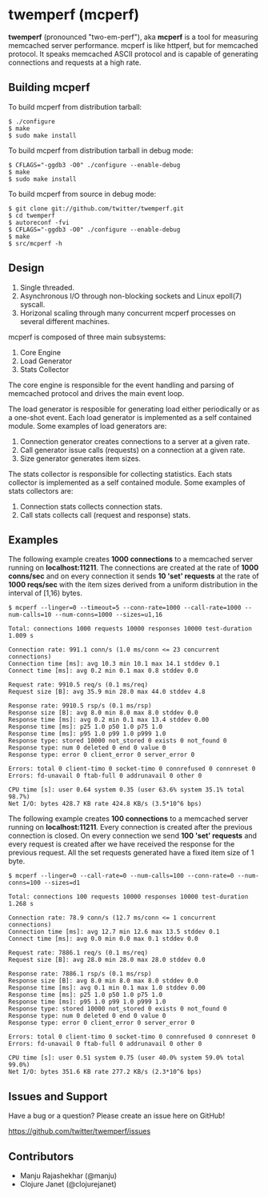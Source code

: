 # twemperf (mcperf)

**twemperf** (pronounced "two-em-perf"), aka **mcperf** is a tool for
measuring memcached server performance. mcperf is like httperf, but for
memcached protocol. It speaks memcached ASCII protocol and is capable of
generating connections and requests at a high rate.

## Building mcperf ##

To build mcperf from distribution tarball:

    $ ./configure
    $ make
    $ sudo make install

To build mcperf from distribution tarball in debug mode:

    $ CFLAGS="-ggdb3 -O0" ./configure --enable-debug
    $ make
    $ sudo make install

To build mcperf from source in debug mode:

    $ git clone git://github.com/twitter/twemperf.git
    $ cd twemperf
    $ autoreconf -fvi
    $ CFLAGS="-ggdb3 -O0" ./configure --enable-debug
    $ make
    $ src/mcperf -h

## Design ##

1. Single threaded.
2. Asynchronous I/O through non-blocking sockets and Linux epoll(7) syscall.
3. Horizonal scaling through many concurrent mcperf processes on several
   different machines.

mcperf is composed of three main subsystems:

1. Core Engine
2. Load Generator
3. Stats Collector

The core engine is responsible for the event handling and parsing of
memcached protocol and drives the main event loop.

The load generator is resposible for generating load either periodically
or as a one-shot event. Each load generator is implemented as a self
contained module. Some examples of load generators are:

1. Connection generator creates connections to a server at a given rate.
2. Call generator issue calls (requests) on a connection at a given rate.
3. Size generator generates item sizes.

The stats collector is responsible for collecting statistics. Each stats
collector is implemented as a self contained module. Some examples of
stats collectors are:

1. Connection stats collects connection stats.
2. Call stats collects call (request and response) stats.

## Examples ##

The following example creates **1000 connections** to a memcached server
running on **localhost:11211**. The connections are created at the rate of
**1000 conns/sec** and on every connection it sends **10 'set' requests** at
the rate of **1000 reqs/sec** with the item sizes derived from a uniform
distribution in the interval of [1,16) bytes.

    $ mcperf --linger=0 --timeout=5 --conn-rate=1000 --call-rate=1000 --num-calls=10 --num-conns=1000 --sizes=u1,16

    Total: connections 1000 requests 10000 responses 10000 test-duration 1.009 s

    Connection rate: 991.1 conn/s (1.0 ms/conn <= 23 concurrent connections)
    Connection time [ms]: avg 10.3 min 10.1 max 14.1 stddev 0.1
    Connect time [ms]: avg 0.2 min 0.1 max 0.8 stddev 0.0

    Request rate: 9910.5 req/s (0.1 ms/req)
    Request size [B]: avg 35.9 min 28.0 max 44.0 stddev 4.8

    Response rate: 9910.5 rsp/s (0.1 ms/rsp)
    Response size [B]: avg 8.0 min 8.0 max 8.0 stddev 0.0
    Response time [ms]: avg 0.2 min 0.1 max 13.4 stddev 0.00
    Response time [ms]: p25 1.0 p50 1.0 p75 1.0
    Response time [ms]: p95 1.0 p99 1.0 p999 1.0
    Response type: stored 10000 not_stored 0 exists 0 not_found 0
    Response type: num 0 deleted 0 end 0 value 0
    Response type: error 0 client_error 0 server_error 0

    Errors: total 0 client-timo 0 socket-timo 0 connrefused 0 connreset 0
    Errors: fd-unavail 0 ftab-full 0 addrunavail 0 other 0

    CPU time [s]: user 0.64 system 0.35 (user 63.6% system 35.1% total 98.7%)
    Net I/O: bytes 428.7 KB rate 424.8 KB/s (3.5*10^6 bps)

The following example creates **100 connections** to a memcached server
running on **localhost:11211**. Every connection is created after the previous
connection is closed. On every connection we send **100 'set' requests** and
every request is created after we have received the response for the previous
request. All the set requests generated have a fixed item size of 1 byte.

    $ mcperf --linger=0 --call-rate=0 --num-calls=100 --conn-rate=0 --num-conns=100 --sizes=d1

    Total: connections 100 requests 10000 responses 10000 test-duration 1.268 s

    Connection rate: 78.9 conn/s (12.7 ms/conn <= 1 concurrent connections)
    Connection time [ms]: avg 12.7 min 12.6 max 13.5 stddev 0.1
    Connect time [ms]: avg 0.0 min 0.0 max 0.1 stddev 0.0

    Request rate: 7886.1 req/s (0.1 ms/req)
    Request size [B]: avg 28.0 min 28.0 max 28.0 stddev 0.0

    Response rate: 7886.1 rsp/s (0.1 ms/rsp)
    Response size [B]: avg 8.0 min 8.0 max 8.0 stddev 0.0
    Response time [ms]: avg 0.1 min 0.1 max 1.0 stddev 0.00
    Response time [ms]: p25 1.0 p50 1.0 p75 1.0
    Response time [ms]: p95 1.0 p99 1.0 p999 1.0
    Response type: stored 10000 not_stored 0 exists 0 not_found 0
    Response type: num 0 deleted 0 end 0 value 0
    Response type: error 0 client_error 0 server_error 0

    Errors: total 0 client-timo 0 socket-timo 0 connrefused 0 connreset 0
    Errors: fd-unavail 0 ftab-full 0 addrunavail 0 other 0

    CPU time [s]: user 0.51 system 0.75 (user 40.0% system 59.0% total 99.0%)
    Net I/O: bytes 351.6 KB rate 277.2 KB/s (2.3*10^6 bps)

## Issues and Support ##

Have a bug or a question? Please create an issue here on GitHub!

https://github.com/twitter/twemperf/issues

## Contributors ##

* Manju Rajashekhar (@manju)
* Clojure Janet (@clojurejanet)
